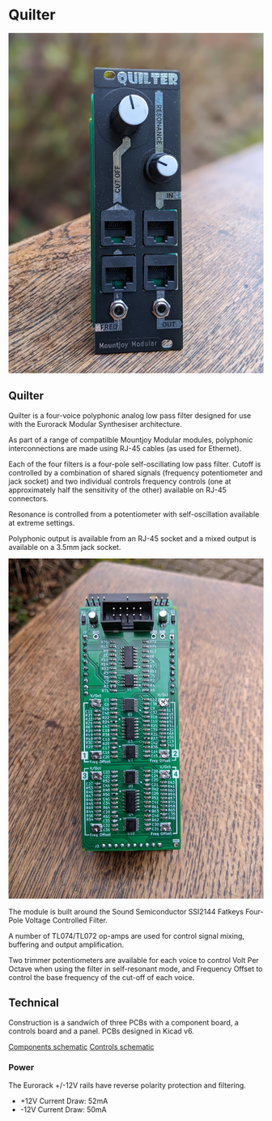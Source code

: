 # Quilter
![Image](https://raw.githubusercontent.com/dchwebb/Quilter/master/Graphics/Quilter.jpg "icon")

Quilter
--------

Quilter is a four-voice polyphonic analog low pass filter designed for use with the Eurorack Modular Synthesiser architecture.

As part of a range of compatilble Mountjoy Modular modules, polyphonic interconnections are made using RJ-45 cables (as used for Ethernet).

Each of the four filters is a four-pole self-oscillating low pass filter. Cutoff is controlled by a combination of shared signals (frequency potentiometer and jack socket) and two individual  controls frequency controls (one at approximately half the sensitivity of the other) available on RJ-45 connectors.

Resonance is controlled from a potentiometer with self-oscillation available at extreme settings.

Polyphonic output is available from an RJ-45 socket and a mixed output is available on a 3.5mm jack socket.

![Image](https://raw.githubusercontent.com/dchwebb/Quilter/master/Graphics/Quilter_Components.jpg "icon")

The module is built around the Sound Semiconductor SSI2144 Fatkeys Four-Pole Voltage Controlled Filter.

A number of TL074/TL072 op-amps are used for control signal mixing, buffering and output amplification.

Two trimmer potentiometers are available for each voice to control Volt Per Octave when using the filter in self-resonant mode, and Frequency Offset to control the base frequency of the cut-off of each voice.

Technical
---------

Construction is a sandwich of three PCBs with a component board, a controls board and a panel. PCBs designed in Kicad v6.

[Components schematic](https://raw.githubusercontent.com/dchwebb/Quilter/master/Quilter_Components.pdf)
[Controls schematic](https://raw.githubusercontent.com/dchwebb/Quilter/master/Quilter_Controls.pdf)

### Power

The Eurorack +/-12V rails have reverse polarity protection and filtering.

- +12V Current Draw: 52mA
- -12V Current Draw: 50mA

